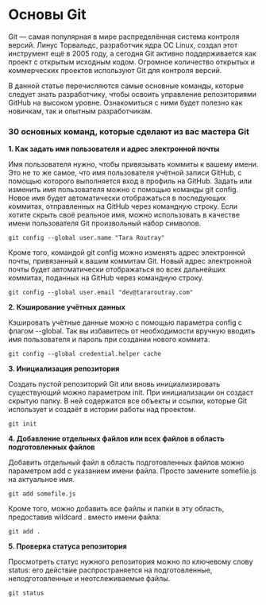 # Основы Git

Git — самая популярная в мире распределённая система контроля версий. Линус Торвальдс, разработчик ядра ОС Linux, создал этот инструмент ещё в 2005 году, а сегодня Git активно поддерживается как проект с открытым исходным кодом. Огромное количество открытых и коммерческих проектов используют Git для контроля версий.

В данной статье перечисляются самые основные команды, которые следует знать разработчику, чтобы освоить управление репозиториями GitHub на высоком уровне. Ознакомиться с ними будет полезно как новичкам, так и опытным разработчикам.

### 30 основных команд, которые сделают из вас мастера Git 

**1. Как задать имя пользователя и адрес электронной почты**  

Имя пользователя нужно, чтобы привязывать коммиты к вашему имени. Это не то же самое, что имя пользователя учётной записи GitHub, с помощью которого выполняется вход в профиль на GitHub. Задать или изменить имя пользователя можно с помощью команды git config. Новое имя будет автоматически отображаться в последующих коммитах, отправленных на GitHub через командную строку. Если хотите скрыть своё реальное имя, можно использовать в качестве имени пользователя Git произвольный набор символов.
```
git config --global user.name "Tara Routray"
```  
Кроме того, командой git config можно изменять адрес электронной почты, привязанный к вашим коммитам Git. Новый адрес электронной почты будет автоматически отображаться во всех дальнейших коммитах, поданных на GitHub через командную строку.  
```
git config --global user.email "dev@tararoutray.com"
```  

**2. Кэширование учётных данных**

Кэшировать учётные данные можно с помощью параметра config с флагом --global. Так вы избавитесь от необходимости вручную вводить имя пользователя и пароль при создании нового коммита.  
```
git config --global credential.helper cache
```  

**3. Инициализация репозитория**  

Создать пустой репозиторий Git или вновь инициализировать существующий можно параметром init. При инициализации он создаст скрытую папку. В ней содержатся все объекты и ссылки, которые Git использует и создаёт в истории работы над проектом.  
```
git init
```   

**4. Добавление отдельных файлов или всех файлов в область подготовленных файлов**  

Добавить отдельный файл в область подготовленных файлов можно параметром add с указанием имени файла. Просто замените somefile.js на актуальное имя.  
```
git add somefile.js
```   
Кроме того, можно добавить все файлы и папки в эту область, предоставив wildcard . вместо имени файла:
```
git add .
```   

**5. Проверка статуса репозитория** 

Просмотреть статус нужного репозитория можно по ключевому слову status: его действие распространяется на подготовленные, неподготовленные и неотслеживаемые файлы.  
```
git status
```

